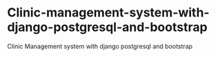 # Clinic-management-system-with-django-postgresql-and-bootstrap
Clinic Management system with django postgresql and bootstrap
